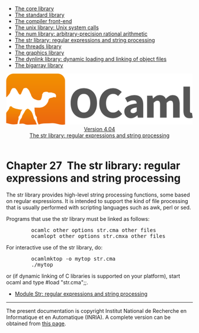<!-- ((! set title Manual !)) ((! set documentation !)) ((! set manual !)) ((! set nobreadcrumb !)) -->
<div class="manual content"><ul class="part_menu"><li><a href="core.html">The core library</a></li><li><a href="stdlib.html">The standard library</a></li><li><a href="parsing.html">The compiler front-end</a></li><li><a href="libunix.html">The unix library: Unix system calls</a></li><li><a href="libnum.html">The num library: arbitrary-precision rational arithmetic</a></li><li class="active"><a href="libstr.html">The str library: regular expressions and string processing</a></li><li><a href="libthreads.html">The threads library</a></li><li><a href="libgraph.html">The graphics library</a></li><li><a href="libdynlink.html">The dynlink library: dynamic loading and linking of object files</a></li><li><a href="libbigarray.html">The bigarray library</a></li></ul><header><nav class="toc brand"><a class="brand" href="https://ocaml.org/"><img src="colour-logo-gray.svg" class="svg" alt="OCaml"></a></nav><nav class="toc"><div class="toc_version"><a href="/docs" id="version-select">Version 4.04</a></div><div class="toc_title"><a href="#">The str library: regular expressions and string processing</a></div></nav></header>




<h1 class="chapter" id="sec529"><span>Chapter 27</span>&nbsp;&nbsp;The str library: regular expressions and string processing</h1>
<p>The <span class="c006">str</span> library provides high-level string processing functions,
some based on regular expressions. It is intended to support the kind
of file processing that is usually performed with scripting languages
such as <span class="c006">awk</span>, <span class="c006">perl</span> or <span class="c006">sed</span>.</p><p>Programs that use the <span class="c006">str</span> library must be linked as follows:
</p><pre>        ocamlc <span class="c012">other options</span> str.cma <span class="c012">other files</span>
        ocamlopt <span class="c012">other options</span> str.cmxa <span class="c012">other files</span>
</pre><p>
For interactive use of the <span class="c006">str</span> library, do:
</p><pre>        ocamlmktop -o mytop str.cma
        ./mytop
</pre><p>
or (if dynamic linking of C libraries is supported on your platform),
start <span class="c006">ocaml</span> and type <span class="c006">#load "str.cma";;</span>.</p><ul class="ftoc2"><li class="li-links">
<a href="../../api/4.04/Str.html">Module <span class="c006">Str</span>: regular expressions and string processing</a>
</li></ul>
<hr>





<div class="copyright">The present documentation is copyright Institut National de Recherche en Informatique et en Automatique (INRIA). A complete version can be obtained from <a href="http://caml.inria.fr/pub/docs/manual-ocaml/">this page</a>.</div></div>